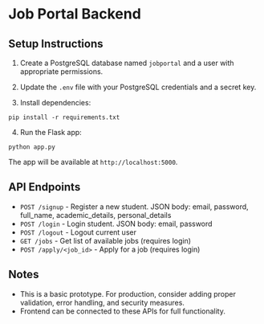 # Job Portal Backend

## Setup Instructions

1. Create a PostgreSQL database named `jobportal` and a user with appropriate permissions.

2. Update the `.env` file with your PostgreSQL credentials and a secret key.

3. Install dependencies:
```
pip install -r requirements.txt
```

4. Run the Flask app:
```
python app.py
```

The app will be available at `http://localhost:5000`.

## API Endpoints

- `POST /signup` - Register a new student. JSON body: email, password, full_name, academic_details, personal_details
- `POST /login` - Login student. JSON body: email, password
- `POST /logout` - Logout current user
- `GET /jobs` - Get list of available jobs (requires login)
- `POST /apply/<job_id>` - Apply for a job (requires login)

## Notes

- This is a basic prototype. For production, consider adding proper validation, error handling, and security measures.
- Frontend can be connected to these APIs for full functionality.
